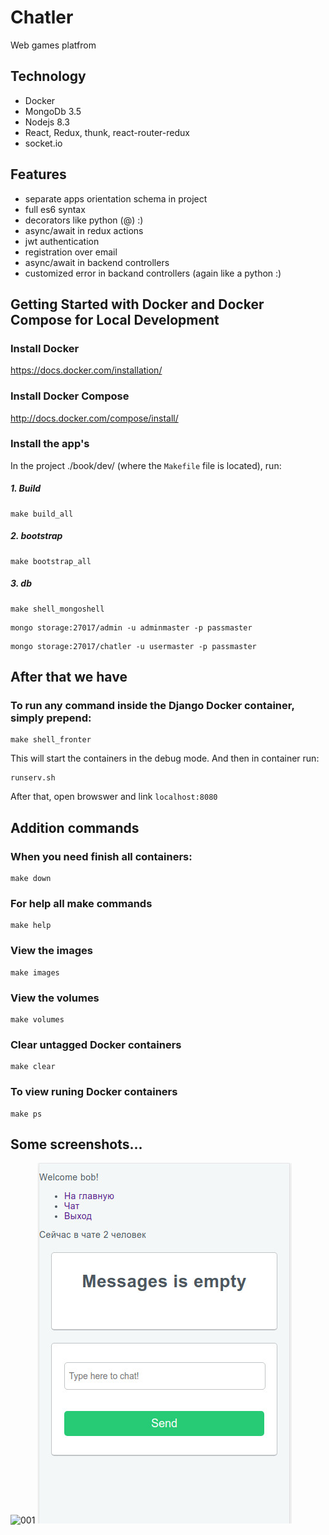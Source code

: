 Chatler
========================

Web games platfrom

Technology
----------------
- Docker
- MongoDb 3.5
- Nodejs 8.3
- React, Redux, thunk, react-router-redux
- socket.io

Features
----------------
- separate apps orientation schema in project
- full es6 syntax
- decorators like python (@) :)
- async/await in redux actions
- jwt authentication
- registration over email
- async/await in backend controllers
- customized error in backand controllers (again like a python :)

Getting Started with Docker and Docker Compose for Local Development
--------------------------------------------------------------------

### Install Docker

https://docs.docker.com/installation/

### Install Docker Compose

http://docs.docker.com/compose/install/

### Install the app's

In the project ./book/dev/ (where the `Makefile` file is located), run:

##### 1. Build

```
make build_all
```

##### 2. bootstrap

```
make bootstrap_all
```

##### 3. db

```
make shell_mongoshell
```

```
mongo storage:27017/admin -u adminmaster -p passmaster
```

```
mongo storage:27017/chatler -u usermaster -p passmaster
```


After that we have 
--------------------------------------------------------------------

### To run any command inside the Django Docker container, simply prepend:

```
make shell_fronter
```

This will start the containers in the debug mode. And then in container run:

```
runserv.sh
```

After that, open browswer and link `localhost:8080` 




Addition commands 
--------------------------------------------------------------------

### When you need finish all containers:

```
make down
```


### For help all make commands

```
make help
```


### View the images

```
make images
```

### View the volumes

```
make volumes
```

### Clear untagged Docker containers

```
make clear
```

### To view runing Docker containers

```
make ps
```


Some screenshots...
--------------------------------------------------------------------
![001](https://raw.githubusercontent.com/elston/chatler/master/screenshots/00.jpg "00")
![001](https://raw.githubusercontent.com/elston/chatler/master/screenshots/01.jpg "01")

